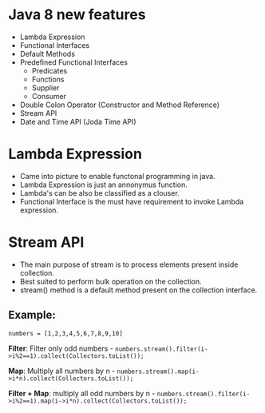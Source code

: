 # Java 8 new features
  - Lambda Expression
  - Functional Interfaces
  - Default Methods
  - Predefined Functional Interfaces
    - Predicates
    - Functions
    - Supplier
    - Consumer
  - Double Colon Operator (Constructor and Method Reference)
  - Stream API
  - Date and Time API (Joda Time API)


# Lambda Expression
  - Came into picture to enable functonal programming in java.
  - Lambda Expression is just an annonymus function.
  - Lambda's can be also be classified as a clouser. 
  - Functional Interface is the must have requirement to invoke Lambda expression. 


# Stream API
  - The main purpose of stream is to process elements present inside collection. 
  - Best suited to perform bulk operation on the collection. 
  - stream() method is a default method present on the collection interface.
  
  ## Example:
  
  ```numbers = [1,2,3,4,5,6,7,8,9,10]```
  
  **Filter**: Filter only odd numbers -
  ```numbers.stream().filter(i->i%2==1).collect(Collectors.toList());```
  
  **Map**: Multiply all numbers by n - 
  ```numbers.stream().map(i->i*n).collect(Collectors.toList());```
  
  **Filter + Map**: multiply all odd numbers by n -
  ```numbers.stream().filter(i->i%2==1).map(i->i*n).collect(Collectors.toList());```
  
  
  
  
  
